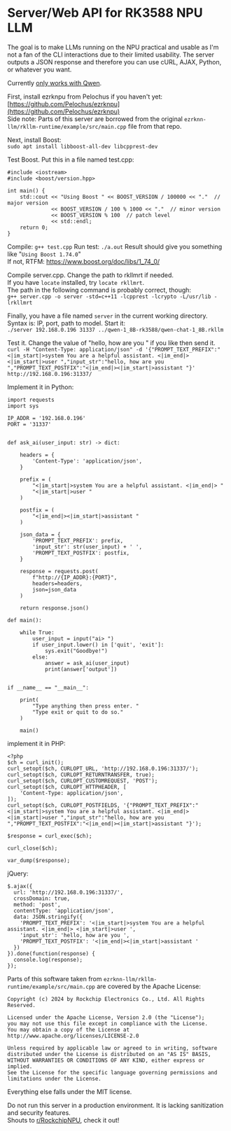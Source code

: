 # Server/Web API for RK3588 NPU LLM

The goal is to make LLMs running on the NPU practical and usable as I'm not a fan of the CLI interactions due to their limited usability. The server outputs a JSON response and therefore you can use cURL, AJAX, Python, or whatever you want.  

Currently [only works with Qwen](https://huggingface.co/Pelochus/qwen-1_8B-rk3588).  

First, install ezrknpu from Pelochus if you haven't yet:  
[https://github.com/Pelochus/ezrknpu](https://github.com/Pelochus/ezrknpu)  
Side note: Parts of this server are borrowed from the original `ezrknn-llm/rkllm-runtime/example/src/main.cpp` file from that repo.

Next, install Boost:  
`sudo apt install libboost-all-dev libcpprest-dev`

Test Boost. Put this in a file named test.cpp:
```
#include <iostream>
#include <boost/version.hpp>

int main() {
    std::cout << "Using Boost " << BOOST_VERSION / 100000 << "."  // major version
              << BOOST_VERSION / 100 % 1000 << "."  // minor version
              << BOOST_VERSION % 100  // patch level
              << std::endl;
    return 0;
}
```

Compile: `g++ test.cpp`
Run test: `./a.out`
Result should give you something like "`Using Boost 1.74.0`"  
If not, RTFM: https://www.boost.org/doc/libs/1_74_0/  

Compile server.cpp. Change the path to rkllmrt if needed.  
If you have `locate` installed, try `locate rkllmrt`.  
The path in the following command is probably correct, though:  
`g++ server.cpp -o server -std=c++11 -lcpprest -lcrypto -L/usr/lib -lrkllmrt`

Finally, you have a file named `server` in the current working directory.  
Syntax is: IP, port, path to model. Start it:  
`./server 192.168.0.196 31337 ../qwen-1_8B-rk3588/qwen-chat-1_8B.rkllm`

Test it. Change the value of "hello, how are you " if you like then send it.  
`curl -H "Content-Type: application/json" -d '{"PROMPT_TEXT_PREFIX":"<|im_start|>system You are a helpful assistant. <|im_end|> <|im_start|>user ","input_str":"hello, how are you ","PROMPT_TEXT_POSTFIX":"<|im_end|><|im_start|>assistant "}' http://192.168.0.196:31337/`

Implement it in Python:  
```
import requests
import sys

IP_ADDR = '192.168.0.196'
PORT = '31337'


def ask_ai(user_input: str) -> dict:

    headers = {
        'Content-Type': 'application/json',
    }

    prefix = (
        "<|im_start|>system You are a helpful assistant. <|im_end|> "
        "<|im_start|>user "
    )

    postfix = (
        "<|im_end|><|im_start|>assistant "
    )

    json_data = {
        'PROMPT_TEXT_PREFIX': prefix,
        'input_str': str(user_input) + ' ',
        'PROMPT_TEXT_POSTFIX': postfix,
    }

    response = requests.post(
        f"http://{IP_ADDR}:{PORT}",
        headers=headers,
        json=json_data
    )

    return response.json()

def main():

    while True:
        user_input = input("ai> ")
        if user_input.lower() in ['quit', 'exit']:
            sys.exit("Goodbye!")
        else:
            answer = ask_ai(user_input)
            print(answer['output'])


if __name__ == "__main__":

    print(
        "Type anything then press enter. "
        "Type exit or quit to do so."
    )

    main()
```

implement it in PHP:  
```
<?php
$ch = curl_init();
curl_setopt($ch, CURLOPT_URL, 'http://192.168.0.196:31337/');
curl_setopt($ch, CURLOPT_RETURNTRANSFER, true);
curl_setopt($ch, CURLOPT_CUSTOMREQUEST, 'POST');
curl_setopt($ch, CURLOPT_HTTPHEADER, [
    'Content-Type: application/json',
]);
curl_setopt($ch, CURLOPT_POSTFIELDS, '{"PROMPT_TEXT_PREFIX":"<|im_start|>system You are a helpful assistant. <|im_end|> <|im_start|>user ","input_str":"hello, how are you ","PROMPT_TEXT_POSTFIX":"<|im_end|><|im_start|>assistant "}');

$response = curl_exec($ch);

curl_close($ch);

var_dump($response);
```

jQuery:  
```
$.ajax({
  url: 'http://192.168.0.196:31337/',
  crossDomain: true,
  method: 'post',
  contentType: 'application/json',
  data: JSON.stringify({
    'PROMPT_TEXT_PREFIX': '<|im_start|>system You are a helpful assistant. <|im_end|> <|im_start|>user ',
    'input_str': 'hello, how are you ',
    'PROMPT_TEXT_POSTFIX': '<|im_end|><|im_start|>assistant '
  })
}).done(function(response) {
  console.log(response);
});
```

Parts of this software taken from `ezrknn-llm/rkllm-runtime/example/src/main.cpp` are covered by the Apache License:
```
Copyright (c) 2024 by Rockchip Electronics Co., Ltd. All Rights Reserved.

Licensed under the Apache License, Version 2.0 (the "License");
you may not use this file except in compliance with the License.
You may obtain a copy of the License at
http://www.apache.org/licenses/LICENSE-2.0

Unless required by applicable law or agreed to in writing, software
distributed under the License is distributed on an "AS IS" BASIS,
WITHOUT WARRANTIES OR CONDITIONS OF ANY KIND, either express or implied.
See the License for the specific language governing permissions and
limitations under the License.
```

Everything else falls under the MIT license.  

Do not run this server in a production environment. It is lacking sanitization and security features.  
Shouts to [r/RockchipNPU](https://old.reddit.com/r/RockchipNPU/), check it out!
